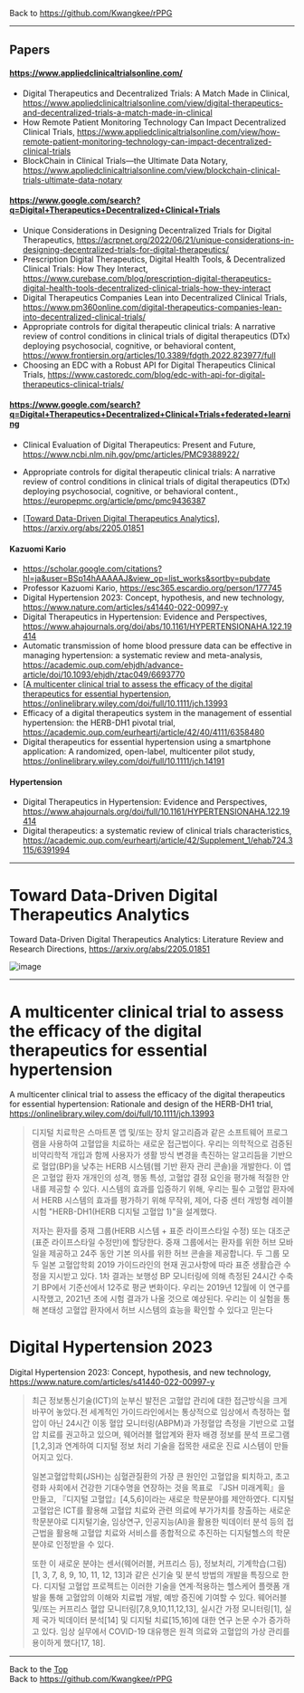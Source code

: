 Back to https://github.com/Kwangkee/rPPG
***

## Papers

#### https://www.appliedclinicaltrialsonline.com/ 
- Digital Therapeutics and Decentralized Trials: A Match Made in Clinical, https://www.appliedclinicaltrialsonline.com/view/digital-therapeutics-and-decentralized-trials-a-match-made-in-clinical
- How Remote Patient Monitoring Technology Can Impact Decentralized Clinical Trials, https://www.appliedclinicaltrialsonline.com/view/how-remote-patient-monitoring-technology-can-impact-decentralized-clinical-trials
- BlockChain in Clinical Trials—the Ultimate Data Notary, https://www.appliedclinicaltrialsonline.com/view/blockchain-clinical-trials-ultimate-data-notary 

#### https://www.google.com/search?q=Digital+Therapeutics+Decentralized+Clinical+Trials
- Unique Considerations in Designing Decentralized Trials for Digital Therapeutics, https://acrpnet.org/2022/06/21/unique-considerations-in-designing-decentralized-trials-for-digital-therapeutics/
- Prescription Digital Therapeutics, Digital Health Tools, & Decentralized Clinical Trials: How They Interact, https://www.curebase.com/blog/prescription-digital-therapeutics-digital-health-tools-decentralized-clinical-trials-how-they-interact 
- Digital Therapeutics Companies Lean into Decentralized Clinical Trials, https://www.pm360online.com/digital-therapeutics-companies-lean-into-decentralized-clinical-trials/
- Appropriate controls for digital therapeutic clinical trials: A narrative review of control conditions in clinical trials of digital therapeutics (DTx) deploying psychosocial, cognitive, or behavioral content, https://www.frontiersin.org/articles/10.3389/fdgth.2022.823977/full
- Choosing an EDC with a Robust API for Digital Therapeutics Clinical Trials, https://www.castoredc.com/blog/edc-with-api-for-digital-therapeutics-clinical-trials/ 

#### https://www.google.com/search?q=Digital+Therapeutics+Decentralized+Clinical+Trials+federated+learning

#### 
- Clinical Evaluation of Digital Therapeutics: Present and Future, https://www.ncbi.nlm.nih.gov/pmc/articles/PMC9388922/
- Appropriate controls for digital therapeutic clinical trials: A narrative review of control conditions in clinical trials of digital therapeutics (DTx) deploying psychosocial, cognitive, or behavioral content., https://europepmc.org/article/pmc/pmc9436387

- [[Toward Data-Driven Digital Therapeutics Analytics](https://github.com/Kwangkee/rPPG/blob/main/dtx.md#toward-data-driven-digital-therapeutics-analytics)], https://arxiv.org/abs/2205.01851

#### Kazuomi Kario
- https://scholar.google.com/citations?hl=ja&user=BSp14hAAAAAJ&view_op=list_works&sortby=pubdate
- Professor Kazuomi Kario, https://esc365.escardio.org/person/177745
- Digital Hypertension 2023: Concept, hypothesis, and new technology, https://www.nature.com/articles/s41440-022-00997-y
- Digital Therapeutics in Hypertension: Evidence and Perspectives, https://www.ahajournals.org/doi/abs/10.1161/HYPERTENSIONAHA.122.19414
- Automatic transmission of home blood pressure data can be effective in managing hypertension: a systematic review and meta-analysis, https://academic.oup.com/ehjdh/advance-article/doi/10.1093/ehjdh/ztac049/6693770
- [[A multicenter clinical trial to assess the efficacy of the digital therapeutics for essential hypertension](https://github.com/Kwangkee/rPPG/blob/main/dtx.md#a-multicenter-clinical-trial-to-assess-the-efficacy-of-the-digital-therapeutics-for-essential-hypertension), https://onlinelibrary.wiley.com/doi/full/10.1111/jch.13993
- Efficacy of a digital therapeutics system in the management of essential hypertension: the HERB-DH1 pivotal trial, https://academic.oup.com/eurheartj/article/42/40/4111/6358480 
- Digital therapeutics for essential hypertension using a smartphone application: A randomized, open-label, multicenter pilot study, https://onlinelibrary.wiley.com/doi/full/10.1111/jch.14191

#### Hypertension
- Digital Therapeutics in Hypertension: Evidence and Perspectives, https://www.ahajournals.org/doi/full/10.1161/HYPERTENSIONAHA.122.19414
- Digital therapeutics: a systematic review of clinical trials characteristics, https://academic.oup.com/eurheartj/article/42/Supplement_1/ehab724.3115/6391994 




***
# Toward Data-Driven Digital Therapeutics Analytics
Toward Data-Driven Digital Therapeutics Analytics: Literature Review and Research Directions, https://arxiv.org/abs/2205.01851


![image](https://user-images.githubusercontent.com/109835677/193605826-7d109ae2-f4ac-4eaa-96b4-2381bbb0b2c0.png)

***
# A multicenter clinical trial to assess the efficacy of the digital therapeutics for essential hypertension
A multicenter clinical trial to assess the efficacy of the digital therapeutics for essential hypertension: Rationale and design of the HERB-DH1 trial, https://onlinelibrary.wiley.com/doi/full/10.1111/jch.13993

>디지털 치료학은 스마트폰 앱 및/또는 장치 알고리즘과 같은 소프트웨어 프로그램을 사용하여 고혈압을 치료하는 새로운 접근법이다. 우리는 의학적으로 검증된 비약리학적 개입과 함께 사용자가 생활 방식 변경을 촉진하는 알고리듬을 기반으로 혈압(BP)을 낮추는 HERB 시스템(웹 기반 환자 관리 콘솔)을 개발한다. 이 앱은 고혈압 환자 개개인의 성격, 행동 특성, 고혈압 결정 요인을 평가해 적절한 안내를 제공할 수 있다. 시스템의 효과를 입증하기 위해, 우리는 필수 고혈압 환자에서 HERB 시스템의 효과를 평가하기 위해 무작위, 제어, 다중 센터 개방형 레이블 시험 "HERB-DH1(HERB 디지털 고혈압 1)"을 설계했다.
>
>저자는 환자를 중재 그룹(HERB 시스템 + 표준 라이프스타일 수정) 또는 대조군(표준 라이프스타일 수정만)에 할당한다. 중재 그룹에서는 환자를 위한 허브 모바일을 제공하고 24주 동안 기본 의사를 위한 허브 콘솔을 제공합니다. 두 그룹 모두 일본 고혈압학회 2019 가이드라인의 현재 권고사항에 따라 표준 생활습관 수정을 지시받고 있다. 1차 결과는 보행성 BP 모니터링에 의해 측정된 24시간 수축기 BP에서 기준선에서 12주로 평균 변화이다. 우리는 2019년 12월에 이 연구를 시작했고, 2021년 초에 시험 결과가 나올 것으로 예상된다. 우리는 이 실험을 통해 본태성 고혈압 환자에서 허브 시스템의 효능을 확인할 수 있다고 믿는다

# Digital Hypertension 2023
Digital Hypertension 2023: Concept, hypothesis, and new technology, https://www.nature.com/articles/s41440-022-00997-y

>최근 정보통신기술(ICT)의 눈부신 발전은 고혈압 관리에 대한 접근방식을 크게 바꾸어 놓았다.전 세계적인 가이드라인에서는 통상적으로 임상에서 측정하는 혈압이 아닌 24시간 이동 혈압 모니터링(ABPM)과 가정혈압 측정을 기반으로 고혈압 치료를 권고하고 있으며, 웨어러블 혈압계와 환자 배경 정보를 분석 프로그램[1,2,3]과 연계하여 디지털 정보 처리 기술을 접목한 새로운 진료 시스템이 만들어지고 있다.
>
>일본고혈압학회(JSH)는 심혈관질환의 가장 큰 원인인 고혈압을 퇴치하고, 초고령화 사회에서 건강한 기대수명을 연장하는 것을 목표로 『JSH 미래계획』을 만들고, 『디지털 고혈압』[4,5,6]이라는 새로운 학문분야를 제안하였다. 디지털고혈압은 ICT를 활용해 고혈압 치료와 관련 의료에 부가가치를 창출하는 새로운 학문분야로 디지털기술, 임상연구, 인공지능(AI)을 활용한 빅데이터 분석 등의 접근법을 활용해 고혈압 치료와 서비스를 종합적으로 추진하는 디지털헬스의 학문분야로 인정받을 수 있다.
>
>또한 이 새로운 분야는 센서(웨어러블, 커프리스 등), 정보처리, 기계학습(그림)[1, 3, 7, 8, 9, 10, 11, 12, 13]과 같은 신기술 및 분석 방법의 개발을 특징으로 한다. 디지털 고혈압 프로젝트는 이러한 기술을 연계·적용하는 헬스케어 플랫폼 개발을 통해 고혈압의 이해와 치료법 개발, 예방 증진에 기여할 수 있다. 웨어러블 및/또는 커프리스 혈압 모니터링[7,8,9,10,11,12,13], 실시간 가정 모니터링[1], 실제 국가 빅데이터 분석[14] 및 디지털 치료[15,16]에 대한 연구 논문 수가 증가하고 있다. 임상 실무에서 COVID-19 대유행은 원격 의료와 고혈압의 가상 관리를 용이하게 했다[17, 18].



***
Back to the [Top](#papers)  
Back to https://github.com/Kwangkee/rPPG
